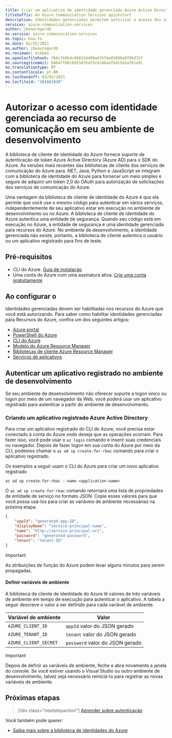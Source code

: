 ```yaml
---
title: Criar um aplicativo de identidade gerenciada Azure Active Directory do CLI do Azure
titleSuffix: An Azure Communication Services quickstart
description: Identidades gerenciadas permitem autorizar o acesso dos serviços de comunicação do Azure de aplicativos em execução em VMs do Azure, aplicativos de funções e outros recursos.
services: azure-communication-services
author: jbeauregardb
ms.service: azure-communication-services
ms.topic: how-to
ms.date: 02/25/2021
ms.author: jbeauregardb
ms.reviewer: mikben
ms.openlocfilehash: f60c7b0b4c89833d489a435fde85896a8f8bd72f
ms.sourcegitcommit: b4647f06c0953435af3cb24baaf6d15a5a761a9c
ms.translationtype: MT
ms.contentlocale: pt-BR
ms.lasthandoff: 03/02/2021
ms.locfileid: "101661938"
---
```

# <a name="authorize-access-with-managed-identity-to-your-communication-resource-in-your-development-environment"></a>Autorizar o acesso com identidade gerenciada ao recurso de comunicação em seu ambiente de desenvolvimento

A biblioteca de cliente de identidade do Azure fornece suporte de autenticação de token Azure Active Directory (Azure AD) para o SDK do Azure. As versões mais recentes das bibliotecas de cliente dos serviços de comunicação do Azure para .NET, Java, Python e JavaScript se integram com a biblioteca de identidade do Azure para fornecer um meio simples e seguro de adquirir um token 2,0 do OAuth para autorização de solicitações dos serviços de comunicação do Azure.

Uma vantagem da biblioteca de cliente de identidade do Azure é que ela permite que você use o mesmo código para autenticar em vários serviços, independentemente de seu aplicativo estar em execução no ambiente de desenvolvimento ou no Azure. A biblioteca de cliente de identidade do Azure autentica uma entidade de segurança. Quando seu código está em execução no Azure, a entidade de segurança é uma identidade gerenciada para recursos do Azure. No ambiente de desenvolvimento, a identidade gerenciada não existe, portanto, a biblioteca de cliente autentica o usuário ou um aplicativo registrado para fins de teste.

## <a name="prerequisites"></a>Pré-requisitos

 - CLI do Azure. [Guia de instalação](https://docs.microsoft.com/cli/azure/install-azure-cli)
 - Uma conta do Azure com uma assinatura ativa. [Crie uma conta gratuitamente](https://azure.microsoft.com/free)

## <a name="setting-up"></a>Ao configurar o

Identidades gerenciadas devem ser habilitadas nos recursos do Azure que você está autorizando. Para saber como habilitar identidades gerenciadas para Recursos do Azure, confira um dos seguintes artigos:

- [Azure portal](../../active-directory/managed-identities-azure-resources/qs-configure-portal-windows-vm.md)
- [PowerShell do Azure](../../active-directory/managed-identities-azure-resources/qs-configure-powershell-windows-vm.md)
- [CLI do Azure](../../active-directory/managed-identities-azure-resources/qs-configure-cli-windows-vm.md)
- [Modelo do Azure Resource Manager](../../active-directory/managed-identities-azure-resources/qs-configure-template-windows-vm.md)
- [Bibliotecas de cliente Azure Resource Manager](../../active-directory/managed-identities-azure-resources/qs-configure-sdk-windows-vm.md)
- [Serviços de aplicativos](../../app-service/overview-managed-identity.md)

## <a name="authenticate-a-registered-application-in-the-development-environment"></a>Autenticar um aplicativo registrado no ambiente de desenvolvimento

Se seu ambiente de desenvolvimento não oferecer suporte a logon único ou logon por meio de um navegador da Web, você poderá usar um aplicativo registrado para autenticar a partir do ambiente de desenvolvimento.

### <a name="creating-an-azure-active-directory-registered-application"></a>Criando um aplicativo registrado Azure Active Directory

Para criar um aplicativo registrado do CLI do Azure, você precisa estar conectado à conta do Azure onde deseja que as operações ocorram. Para fazer isso, você pode usar o `az login` comando e inserir suas credenciais no navegador. Depois de fazer logon em sua conta do Azure por meio da CLI, podemos chamar o `az ad sp create-for-rbac` comando para criar o aplicativo registrado.

Os exemplos a seguir usam o CLI do Azure para criar um novo aplicativo registrado

```azurecli
az ad sp create-for-rbac --name <application-name> 
```

O `az ad sp create-for-rbac` comando retornará uma lista de propriedades de entidade de serviço no formato JSON. Copie esses valores para que você possa usá-los para criar as variáveis de ambiente necessárias na próxima etapa.

```json
{
    "appId": "generated-app-ID",
    "displayName": "service-principal-name",
    "name": "http://service-principal-uri",
    "password": "generated-password",
    "tenant": "tenant-ID"
}
```
> [!IMPORTANT]
> As atribuições de função do Azure podem levar alguns minutos para serem propagadas.

#### <a name="set-environment-variables"></a>Definir variáveis de ambiente

A biblioteca de cliente de identidade do Azure lê valores de três variáveis de ambiente em tempo de execução para autenticar o aplicativo. A tabela a seguir descreve o valor a ser definido para cada variável de ambiente.

|Variável de ambiente|Valor
|-|-
|`AZURE_CLIENT_ID`|`appId` valor do JSON gerado 
|`AZURE_TENANT_ID`|`tenant` valor do JSON gerado
|`AZURE_CLIENT_SECRET`|`password` valor do JSON gerado

> [!IMPORTANT]
> Depois de definir as variáveis de ambiente, feche e abra novamente a janela do console. Se você estiver usando o Visual Studio ou outro ambiente de desenvolvimento, talvez seja necessário reiniciá-lo para registrar as novas variáveis de ambiente.


## <a name="next-steps"></a>Próximas etapas

> [!div class="nextstepaction"]
> [Aprender sobre autenticação](../concepts/authentication.md)

Você também pode querer:

- [Saiba mais sobre a biblioteca de identidades do Azure](/dotnet/api/overview/azure/identity-readme)
